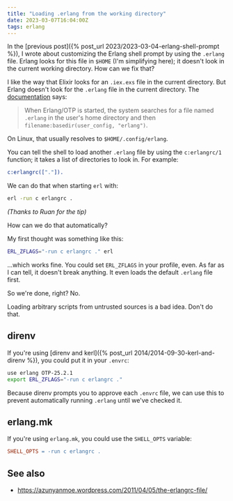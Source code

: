 ```yaml
---
title: "Loading .erlang from the working directory"
date: 2023-03-07T16:04:00Z
tags: erlang
---
```


In the [previous post]({% post_url 2023/2023-03-04-erlang-shell-prompt %}), I wrote about customizing the Erlang shell
prompt by using the `.erlang` file. Erlang looks for this file in `$HOME` (I'm simplifying here); it doesn't look in the
current working directory. How can we fix that?

I like the way that Elixir looks for an `.iex.exs` file in the current directory. But Erlang doesn't look for the
`.erlang` file in the current directory. The [documentation](https://www.erlang.org/doc/man/erl.html#configuration)
says:

> When Erlang/OTP is started, the system searches for a file named `.erlang` in the user's home directory and then
> `filename:basedir(user_config, "erlang")`.

On Linux, that usually resolves to `$HOME/.config/erlang`.

You can tell the shell to load another `.erlang` file by using the `c:erlangrc/1` function; it takes a list of
directories to look in. For example:

```erlang
c:erlangrc(["."]).
```

We can do that when starting `erl` with:

```sh
erl -run c erlangrc .
```

_(Thanks to Ruan for the tip)_

How can we do that automatically?

My first thought was something like this:

```sh
ERL_ZFLAGS="-run c erlangrc ." erl
```

...which works fine. You could set `ERL_ZFLAGS` in your profile, even. As far as I can tell, it doesn't break anything.
It even loads the default `.erlang` file first.

So we're done, right? No.

<div class="callout callout-warning" markdown="span">
Loading arbitrary scripts from untrusted sources is a bad idea. Don't do that.
</div>

## direnv

If you're using [direnv and kerl]({% post_url 2014/2014-09-30-kerl-and-direnv %}), you could put it in your `.envrc`:

```sh
use erlang OTP-25.2.1
export ERL_ZFLAGS="-run c erlangrc ."
```

Because direnv prompts you to approve each `.envrc` file, we can use this to prevent automatically running `.erlang`
until we've checked it.

## erlang.mk

If you're using `erlang.mk`, you could use the `SHELL_OPTS` variable:

```makefile
SHELL_OPTS = -run c erlangrc .
```

## See also

- <https://azunyanmoe.wordpress.com/2011/04/05/the-erlangrc-file/>
